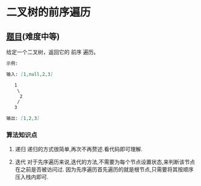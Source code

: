 # 二叉树的前序遍历

## [题目](https://leetcode-cn.com/problems/binary-tree-preorder-traversal/)(难度中等)

给定一个二叉树，返回它的 前序 遍历。

~~~ markdown
示例:

输入: [1,null,2,3]  

   1
    \
     2
    /
   3 

输出: [1,2,3]
~~~

### 算法知识点
1. 递归
递归的方式很简单,再次不再赘述.看代码即可理解.

2. 迭代
对于先序遍历来说,迭代的方法,不需要为每个节点设置状态,来判断该节点在之前是否被访问过.
因为先序遍历首先遍历的就是根节点,只需要将其按顺序压入栈内即可.